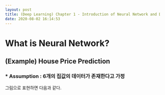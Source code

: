 ```yaml
---
layout: post
title: (Deep Learning) Chapter 1 - Introduction of Neural Network and Deep Learning
date: 2020-08-02 16:14:53
---
```


# What is Neural Network?
## (Example) House Price Prediction
### * Assumption : 6개의 집값의 데이터가 존재한다고 가정

그림으로 표현하면 다음과 같다.
